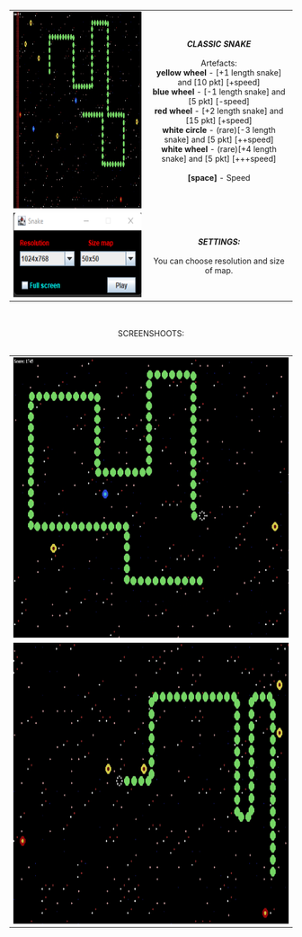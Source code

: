 <center>
<table><tr><td>
<img src="https://github.com/Biniobiniasty/GameSnake/blob/Snake/ScreenShoots/3.png" height="350" width="450"/>
  </td><td style="text-align: center">
  <b><i>CLASSIC SNAKE</i></b><br /><br />
  Artefacts:<br />
  <b>yellow wheel</b> - [+1 length snake] and [10 pkt] [+speed]<br />
  <b>blue wheel</b> - [-1 length snake] and [5 pkt] [-speed]<br />
  <b>red wheel</b> - [+2 length snake] and [15 pkt] [+speed]<br />
  <b>white circle</b> - (rare)[-3 length snake] and [5 pkt] [++speed]<br />
  <b>white wheel</b> - (rare)[+4 length snake] and [5 pkt] [+++speed]<br /><br />
  <b>[space]</b> - Speed
  </td></tr>
  <tr><td>
  <img src="https://github.com/Biniobiniasty/GameSnake/blob/Snake/ScreenShoots/4.png" height="150" width="250"/>
  </td><td style="text-align: center">
  <b><i>SETTINGS:</i></b><br /><br />
  You can choose resolution and size of map.
  </td></tr>
  </table>
  <br /><br />
  SCREENSHOOTS:
  <br /><br />
 <table>
   <tr><td>
     <img src="https://github.com/Biniobiniasty/GameSnake/blob/Snake/ScreenShoots/2.png" height="500" width="600"/>
     </td></tr>
   
   <tr><td>
     <img src="https://github.com/Biniobiniasty/GameSnake/blob/Snake/ScreenShoots/1.png" height="500" width="600"/>
     </td></tr>
  </table>
  </center>
